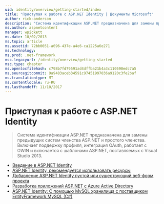 ```yaml
---
uid: identity/overview/getting-started/index
title: "Приступая к работе с ASP.NET Identity | Документы Microsoft"
author: rick-anderson
description: "Система идентификации ASP.NET предназначена для замены предыдущих систем членства ASP.NET и простого членства. Он обеспечивает поддержку профиля, интеграция OAuth..."
ms.author: aspnetcontent
manager: wpickett
ms.date: 10/02/2013
ms.topic: article
ms.assetid: 72bb0051-a696-437e-a4e6-ca1225a6e271
ms.technology: 
ms.prod: .net-framework
msc.legacyurl: /identity/overview/getting-started
msc.type: chapter
ms.openlocfilehash: c798b7fd79591ad4dffba21b4a3c110590edc7a5
ms.sourcegitcommit: 9a9483aceb34591c97451997036a9120c3fe2baf
ms.translationtype: MT
ms.contentlocale: ru-RU
ms.lasthandoff: 11/10/2017
---
```

<a name="getting-started-with-aspnet-identity"></a>Приступая к работе с ASP.NET Identity
====================
> Система идентификации ASP.NET предназначена для замены предыдущих систем членства ASP.NET и простого членства. Включает поддержку профиля, интеграция OAuth, работает с OWIN и включается с шаблонами ASP.NET, поставляемых с Visual Studio 2013.


- [Введение в ASP.NET Identity](introduction-to-aspnet-identity.md)
- [ASP.NET Identity, рекомендуется использовать ресурсы](aspnet-identity-recommended-resources.md)
- [Добавление ASP.NET Identity пустой или существующий веб-форм проекта](adding-aspnet-identity-to-an-empty-or-existing-web-forms-project.md)
- [Разработка приложений ASP.NET с Azure Active Directory](developing-aspnet-apps-with-windows-azure-active-directory.md)
- [ASP.NET Identity: С помощью MySQL хранилища с поставщиком EntityFramework MySQL (C#)](aspnet-identity-using-mysql-storage-with-an-entityframework-mysql-provider.md)

